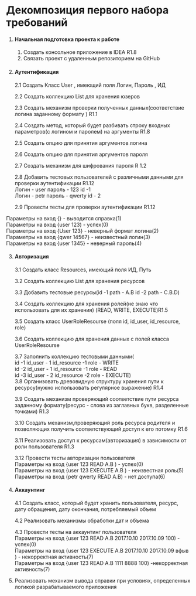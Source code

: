 # Декомпозиция первого набора требований  
1. #### Начальная подготовка проекта к работе
    1. Создать консольное приложение в IDEA R1.8  
    2. Связать проект с удаленным репозиторием на GitHub  
2. #### Аутентификация
    2.1 Создать Класс User , имеющий поля Логин, Пароль , ИД
    
    2.2 Создать коллекцию List<User> для хранения юзеров
    
    2.3 Создать механизм проверки полученных данных(соответствие логина заданному формату ) R1.1
   
    2.4 Создать метод, который будет разбивать строку входных параметров(с логином и паролем) на аргументы R1.8
   
    2.5 Создать опцию для принятия аргументов логина
   
    2.6 Создать опцию для принятия аргументов пароля 
   
    2.7 Создать механизм для шифрования пароля R 1.2
   
    2.8 Добавить тестовых пользователей с различными данными  для проверки аутентификации R1.12  
Логин - user пароль - 123 id -1  
Логин - petr пароль - qwerty id - 2

    2.9 Провести тесты для проверки аутентификации R1.12
    
Параметры на вход {} - выводится справка(1)  
Параметры на вход {user 123) - успех(0)  
Параметры на вход {User 123} - неверный формат логина(2)  
Параметры на вход {qwer 14567} - неизвестный логин(3)  
Параметры на вход {user 1345} - неверный пароль(4)  

3. #### Авторизация
    3.1 Создать класс Resources, имеющий поля ИД, Путь
    
    3.2 Создать коллекцию List<Resources> для хранения ресурсов  
     
    3.3 Добавить тестовые ресурсы(id -1  path -  A.B        id -2  path -  C.B.D)  
    
    3.4 Создать коллекцию для хранения ролей(не знаю что использовать для их хранения) (READ, WRITE, EXECUTE)R1.5  
    
    3.5 Создать класс UserRoleResourse (поля id, id_user, id_resource, role)  
    
    3.6 Создать коллекцию для хранения данных с полей класса UserRoleResourse  
    
    3.7 Заполнить коллекцию тестовыми данными(   
id -1 id_user - 1 id_resource -1 role - WRITE  	
id -2 id_user - 1 id_resource -1 role - READ  				
id -3 id_user - 2 id_resource -2 role - EXECUTE)  
    3.8 Организовать древовидную структуру хранения пути к ресурсу(нужно использовать регулярное выражение) R1.4 
     
    3.9 Создать механизм проверяющий соответствие пути ресурса заданному формату(ресурс - слова из заглавных букв, разделенные точками) R1.3  
    
    3.10 Создать механизм,проверяющий роль ресурса родителя и позволяющих получить соответствующий доступ к его потомку R1.6  
    
    3.11 Реализовать доступ к ресурсам(авторизация) в зависимости от роли пользователя R1.3  
   
    3.12 Провести тесты авторизации пользователя  
Параметры на вход {user 123 READ  A.B ) - успех(0)  
Параметры на вход {user 123 EXECUTE  A.B ) - неизвестная роль(5)  
Параметры на вход {petr qwerty READ  A.B) - нет доступа(6)  

4. #### Аккаунтинг
   
    4.1 Создать класс, который будет хранить пользователя, ресурс, дату обращения, дату окончания, потребляемый объем   
    
    4.2 Реализовать механизмы обработки дат и объема  
   
    4.3 Провести тесты на аккаунтинг пользователя  
Параметры на вход {user 123 READ  A.B 2017.10.10 2017.10.09 100) - успех(0)  
Параметры на вход {user 123 EXECUTE  A.B 2017.10.10 2017.10.09 вфыв ) - некорректная активность(7)  
Параметры на вход {user 123 READ  A.B 1111 8888 100) -некорректная активность(7)

5. Реализовать механизм вывода справки при условиях, определенных логикой разрабатываемого приложения
 